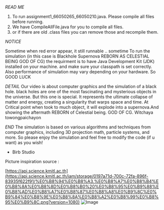 *READ ME*
1. To run assignment1_66050265_66050210.java. Please compile all files before running.
2. We have CompileAllFile.java for you to compile all files.
3. or if there are old .class files you can remove those and recompile them.

*NOTICE*

Sometime when red error appear, it still runnable .. sometime
To run the simulation (in this case is Blackhole Supernova REBORN AS CELESTIAL BEING GOD OF CG) the requirment is to have Java Development Kit (JDK) installed on your machine.
and make sure your classpath is set correctly. Also performance of simulation may vary depending on your hardware. So GOOD LUCK

*DETAIL*
Our video is about computer graphics and the simulation of a black hole.
black holes are one of the most fascinating and mysterious objects in the universe.
But this one is special. It represents the ultimate collapse of matter and energy, creating a singularity that warps space and time. At Critical point when took to much object, it will explode into a supernova.And showing the aftermath REBORN of Celestial being. GOD OF CG.
Witchaya towongpaichayon 

*END*
The simulation is based on various algorithms and techniques from computer graphics, including 3D projection math, particle systems, and more.
So please enjoy the simulation and feel free to modify the code (if u want) as you wish!

- Birb Studio

Picture inspiration source :

[https://api.science.kmitl.ac.th](https://api.science.kmitl.ac.th/iam/storage/0197a71d-700c-72fa-896f-83935f622f91/%E0%B8%94%E0%B8%A3.%E0%B8%A7%E0%B8%B4%E0%B8%8A%E0%B8%8D%E0%B8%B0%20%E0%B8%95%E0%B9%88%E0%B8%AD%E0%B8%A7%E0%B8%87%E0%B8%A8%E0%B9%8C%E0%B9%84%E0%B8%9E%E0%B8%8A%E0%B8%A2%E0%B8%99%E0%B8%95%E0%B9%8C.png?version=1080)
![Image](https://api.science.kmitl.ac.th/iam/storage/0197a71d-700c-72fa-896f-83935f622f91/%E0%B8%94%E0%B8%A3.%E0%B8%A7%E0%B8%B4%E0%B8%8A%E0%B8%8D%E0%B8%B0%20%E0%B8%95%E0%B9%88%E0%B8%AD%E0%B8%A7%E0%B8%87%E0%B8%A8%E0%B9%8C%E0%B9%84%E0%B8%9E%E0%B8%8A%E0%B8%A2%E0%B8%99%E0%B8%95%E0%B9%8C.png?version=1080)
